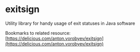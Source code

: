 # exitsign
Utility library for handy usage of exit statuses in Java software

Bookmarks to related resource: [https://delicious.com/anton.vorobyev/exitsign](https://delicious.com/anton.vorobyev/exitsign)
